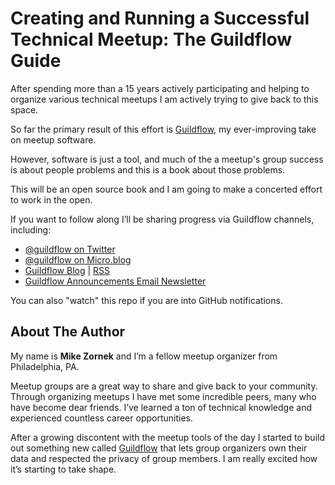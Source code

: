 # Creating and Running a Successful Technical Meetup: The Guildflow Guide

After spending more than a 15 years actively participating and helping to organize various technical meetups I am actively trying to give back to this space.

So far the primary result of this effort is [Guildflow](https://guildflow.com), my ever-improving take on meetup software.

However, software is just a tool, and much of the a meetup's group success is about people problems and this is a book about those problems.

This will be an open source book and I am going to make a concerted effort to work in the open. 

If you want to follow along I’ll be sharing progress via Guildflow channels, including:

* [@guildflow on Twitter](https://twitter.com/guildflow)
* [@guildflow on Micro.blog](https://micro.blog/guildflow)
* [Guildflow Blog](https://guildflow.com/blog/) | [RSS](https://guildflow.com/blog/index.xml)
* [Guildflow Announcements Email Newsletter](https://guildflow.com/newsletter/)  

You can also "watch" this repo if you are into GitHub notifications.

## About The Author

My name is **Mike Zornek** and I’m a fellow meetup organizer from Philadelphia, PA.

Meetup groups are a great way to share and give back to your community. Through organizing meetups I have met some incredible peers, many who have become dear friends. I’ve learned a ton of technical knowledge and experienced countless career opportunities.

After a growing discontent with the meetup tools of the day I started to build out something new called [Guildflow](https://guildflow.com/) that lets group organizers own their data and respected the privacy of group members. I am really excited how it’s starting to take shape.
